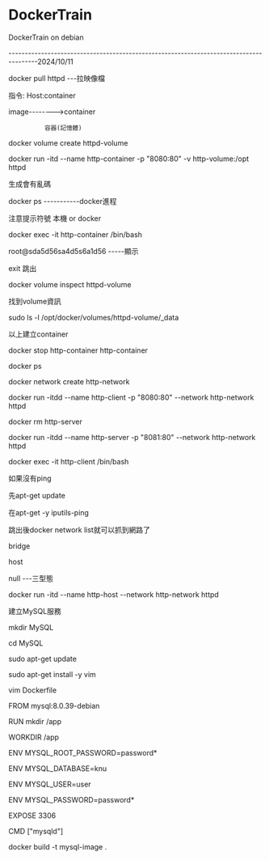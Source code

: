 # DockerTrain
DockerTrain on debian

---------------------------------------------------------------------------------------2024/10/11



docker pull httpd    ---拉映像檔

指令:  Host:container

image-------->container

              容器(記憶體)
              
docker volume create httpd-volume

docker run -itd --name http-container -p "8080:80" -v http-volume:/opt httpd

生成會有亂碼

docker ps -----------docker進程

注意提示符號 本機 or  docker

docker exec -it http-container /bin/bash

root@sda5d56sa4d5s6a1d56  -----顯示

exit 跳出

docker volume inspect httpd-volume

找到volume資訊

sudo ls -l /opt/docker/volumes/httpd-volume/_data


以上建立container


docker stop http-container http-container

docker ps

docker network create http-network

docker run -itdd --name http-client -p "8080:80" --network http-network httpd

docker rm http-server

docker run -itdd --name http-server -p "8081:80" --network http-network httpd

docker exec -it http-client /bin/bash

如果沒有ping

先apt-get update

在apt-get -y iputils-ping


跳出後docker network list就可以抓到網路了

bridge

host

null   ---三型態



docker run -itd --name http-host --network http-network httpd


建立MySQL服務

mkdir MySQL

cd MySQL

sudo apt-get update

sudo apt-get install -y vim

vim Dockerfile

FROM mysql:8.0.39-debian

RUN mkdir /app

WORKDIR /app

ENV MYSQL_ROOT_PASSWORD=password*

ENV MYSQL_DATABASE=knu

ENV MYSQL_USER=user

ENV MYSQL_PASSWORD=password*


EXPOSE 3306

CMD ["mysqld"]





docker build -t mysql-image .


